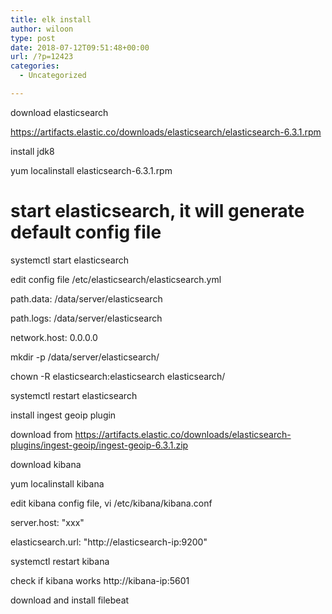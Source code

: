 ```yaml
---
title: elk install
author: wiloon
type: post
date: 2018-07-12T09:51:48+00:00
url: /?p=12423
categories:
  - Uncategorized

---
```

download elasticsearch
  
https://artifacts.elastic.co/downloads/elasticsearch/elasticsearch-6.3.1.rpm
  
install jdk8
  
yum localinstall elasticsearch-6.3.1.rpm

# start elasticsearch, it will generate default config file

systemctl start elasticsearch

edit config file /etc/elasticsearch/elasticsearch.yml
  
path.data: /data/server/elasticsearch
  
path.logs: /data/server/elasticsearch
  
network.host: 0.0.0.0

mkdir -p /data/server/elasticsearch/
  
chown -R elasticsearch:elasticsearch elasticsearch/
  
systemctl restart elasticsearch

install ingest geoip plugin
  
download from https://artifacts.elastic.co/downloads/elasticsearch-plugins/ingest-geoip/ingest-geoip-6.3.1.zip

download kibana
  
yum localinstall kibana

edit kibana config file, vi /etc/kibana/kibana.conf
  
server.host: "xxx"
  
elasticsearch.url: "http://elasticsearch-ip:9200"
  
systemctl restart kibana

check if kibana works http://kibana-ip:5601

download and install filebeat
